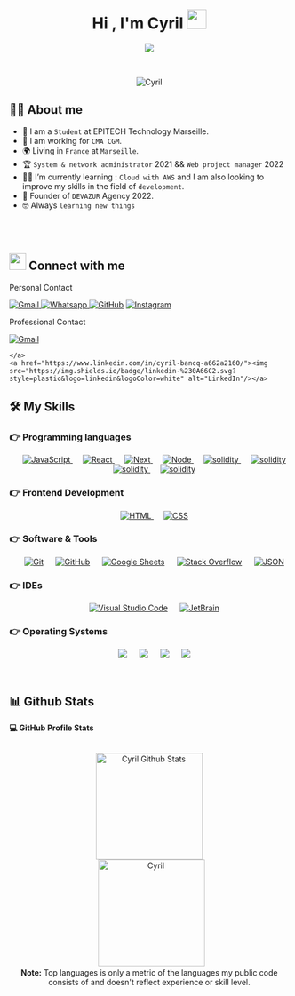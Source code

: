 <h1 align="center">Hi , I'm Cyril <img src="https://media.giphy.com/media/hvRJCLFzcasrR4ia7z/giphy.gif" width="35"></h1>
<p align="center">
  <a href="https://github.com/DenverCoder1/readme-typing-svg"><img src="https://readme-typing-svg.herokuapp.com?lines=Web+&+Mobile+Developper;Student+Epitech+Technology;React+Node;Always%20learning%20new%20things&](https://readme-typing-svg.herokuapp.com?font=Fira+Code&pause=500&color=2B9FF3&width=435&lines=Web+%26+Mobile+Developper;Student+Epitech+Technology;React+%26+Node+%26+Next+JS;Always+learning+new+things&center=true&width=500&height=50"></a>
</p>


<br>

<p align="center"> 
	<img src="https://komarev.com/ghpvc/?username=cyril-bancqlabel=Profile%20views&color=0e75b6&style=plastic" alt="Cyril" /> 
</p>


## :sassy_man:  About me
- :school: I am a `Student` at EPITECH Technology Marseille.
- :briefcase: I am working for `CMA CGM`.
- :earth_africa: Living in `France` at `Marseille`.
- :trophy: `System & network administrator` 2021 && `Web project manager` 2022 
- :student: I’m currently learning : `Cloud with AWS` and I am also looking to improve my skills in the field of `development`.
- :office: Founder of `DEVAZUR` Agency 2022.
- :nerd_face: Always `learning new things`

<br>
<br>

## <img src="https://media.giphy.com/media/iY8CRBdQXODJSCERIr/giphy.gif" width="30px"> Connect with me
<p>
	<p>Personal Contact</p>
	<a href="mailto:cyril.bancq@gmail.com"><img img src="https://img.shields.io/badge/gmail-%23EA4335.svg?style=plastic&logo=gmail&logoColor=white" alt="Gmail"/>
	<a href="https://wa.me/0676988485"><img src="https://img.shields.io/badge/whatsapp-%2325D366.svg?style=plastic&logo=whatsapp&logoColor=white" alt="Whatsapp"/ </a>
		<a href="https://github.com/cyril-bancq"><img src="https://img.shields.io/badge/GitHub-100000?style=for-the-badge&logo=github&logoColor=white" alt="GitHub"/></a>
			<a href="https://www.instagram.com/cyril_bancq/"><img src="https://img.shields.io/badge/Instagram-E4405F?style=for-the-badge&logo=instagram&logoColor=white" alt="Instagram"/></a>
	<p>Professional Contact</p>
	<a href="mailto:contact@devazur.fr"><img img src="https://img.shields.io/badge/gmail-%23EA4335.svg?style=plastic&logo=gmail&logoColor=white" alt="Gmail"/></a>
	
	</a>
	<a href="https://www.linkedin.com/in/cyril-bancq-a662a2160/"><img src="https://img.shields.io/badge/linkedin-%230A66C2.svg?style=plastic&logo=linkedin&logoColor=white" alt="LinkedIn"/></a>
</p>




## 🛠️ My Skills

### 👉 Programming languages

<p align="center"> 
  &emsp;
  <a href="https://developer.mozilla.org/en-US/docs/Web/JavaScript" target="_blank"> 
     <img alt="JavaScript" src="https://img.shields.io/badge/JavaScript%20-%23F7DF1E.svg?style=plastic&logo=javascript&logoColor=black">
   </a>
     &emsp;
  <a href="https://developer.mozilla.org/en-US/docs/Web/JavaScript" target="_blank"> 
     <img alt="React" src="https://img.shields.io/badge/React%20-%23F7DF1E.svg?style=plastic&logo=react&logoColor=black">
   </a>
     &emsp;
  <a href="https://developer.mozilla.org/en-US/docs/Web/JavaScript" target="_blank"> 
     <img alt="Next" src="https://img.shields.io/badge/Next%20-%23F7DF1E.svg?style=plastic&logo=nextjs&logoColor=black">
   </a>
     &emsp;
  <a href="https://developer.mozilla.org/en-US/docs/Web/JavaScript" target="_blank"> 
     <img alt="Node" src="https://img.shields.io/badge/NodeJS%20-%23F7DF1E.svg?style=plastic&logo=nodejs&logoColor=black">
   </a>
	&emsp;
  <a href="https://developer.mozilla.org/en-US/docs/Web/JavaScript" target="_blank"> 
     <img alt="solidity" src="https://img.shields.io/badge/Solidity-e6e6e6?style=for-the-badge&logo=solidity&logoColor=black">
   </a>
	&emsp;
  <a href="https://developer.mozilla.org/en-US/docs/Web/JavaScript" target="_blank"> 
     <img alt="solidity" src="https://img.shields.io/badge/React_Native-20232A?style=for-the-badge&logo=react&logoColor=61DAFB">
   </a>
	&emsp;
  <a href="https://developer.mozilla.org/en-US/docs/Web/JavaScript" target="_blank"> 
     <img alt="solidity" src="https://img.shields.io/badge/Solidity-e6e6e6?style=for-the-badge&logo=solidity&logoColor=black">
   </a>
	&emsp;
  <a href="https://developer.mozilla.org/en-US/docs/Web/JavaScript" target="_blank"> 
     <img alt="solidity" src="https://img.shields.io/badge/Solidity-e6e6e6?style=for-the-badge&logo=solidity&logoColor=black">
   </a>
</p>

### 👉 Frontend Development
<p align="center"> 
  &emsp; 
  <a href="https://www.w3.org/html/" target="_blank"> 
   <img alt="HTML" src="https://img.shields.io/badge/HTML5%20-%23E34F26.svg?style=plastic&logo=html5&logoColor=white">
  </a>   
  &emsp;
  <a href="https://www.w3schools.com/css/" target="_blank">
    <img alt="CSS" src="https://img.shields.io/badge/CSS%20-%231572B6.svg?style=plastic&logo=css3&logoColor=white">
  </a> 
</p>

 ### 👉 Software & Tools
 
<p align="center">
  &emsp;
    <a href="#"><img alt="Git" src="https://img.shields.io/badge/Git%20-%23F05033.svg?style=plastic&logo=git&logoColor=white"></a>
  &emsp;
    <a href="#"><img alt="GitHub" src="https://img.shields.io/badge/GitHub-100000?style=for-the-badge&logo=github&logoColor=white"></a>
  &emsp;
    <a href="#"><img alt="Google Sheets" src="https://img.shields.io/badge/Google%20Sheets-34A853?style=for-the-badge&logo=google-sheets&logoColor=white"></a>
  &emsp;
    <a href="#"><img alt="Stack Overflow" src="https://img.shields.io/badge/Stack_Overflow-FE7A16?style=for-the-badge&logo=stack-overflow&logoColor=white"></a>
  &emsp;
    <a href="#"><img alt="JSON" img src="https://img.shields.io/badge/json-5E5C5C?style=for-the-badge&logo=json&logoColor=white"></a>
</p>

 ### 👉 IDEs
 
<p align="center">
  &emsp;
    <a href="#"><img alt="Visual Studio Code" src="https://img.shields.io/badge/Visual%20Studio%20Code-0078d7.svg?style=plastic&logo=visual-studio-code&logoColor=white"></a>
  &emsp;
    <a href="#"><img alt="JetBrain" src="https://img.shields.io/badge/jetbrains-%23000000.svg?style=plastic&logo=jetbrains&logoColor=white" /></a>
</p>

 ### 👉 Operating Systems
 
<p align="center">
  &emsp;
    <a href="#"><img src="https://img.shields.io/badge/Linux-FCC624?style=for-the-badge&logo=linux&logoColor=black"></a>
  &emsp;
    <a href="#"><img src="https://img.shields.io/badge/Ubuntu-E95420?style=for-the-badge&logo=ubuntu&logoColor=white"></a>
  &emsp;
    <a href="#"><img src="https://img.shields.io/badge/Windows-0078D6?style=for-the-badge&logo=windows&logoColor=white"></a>
  &emsp;
    <a href="#"><img src="https://img.shields.io/badge/Debian-A81D33?style=for-the-badge&logo=debian&logoColor=white" /></a>	  
</p>

<br/>

## 📊 Github Stats



  <summary><b>💻 GitHub Profile Stats</b></summary>
  <br/>
  <p align="center">
    <a href="https://github.com/cyril-bancq/github-readme-stats"><img alt="Cyril Github Stats" src="https://github-readme-stats.vercel.app/api?username=cyril-bancq&show_icons=true&count_private=true&theme=algolia" height="192px"/></a>
<br/>
  &nbsp;
	  <img src="https://github-readme-stats.vercel.app/api/top-langs?username=cyril-bancq&langs_count=10&show_icons=true&locale=en&layout=compact&theme=algolia" alt="Cyril" height="192px"/>
  <br/>
  <b>Note:</b> Top languages is only a metric of the languages my public code consists of and doesn't reflect experience or skill level.
  </p>
